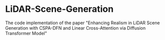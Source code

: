 # LiDAR-Scene-Generation
The code implementation of the paper "Enhancing Realism in LiDAR Scene Generation with CSPA-DFN and Linear Cross-Attention via Diffusion Transformer Model"
